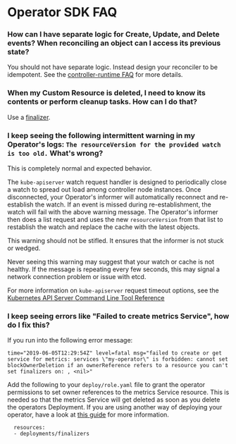 # Operator SDK FAQ 

### How can I have separate logic for Create, Update, and Delete events? When reconciling an object can I access its previous state?

You should not have separate logic. Instead design your reconciler to be idempotent. See the [controller-runtime FAQ][controller-runtime_faq] for more details.

### When my Custom Resource is deleted, I need to know its contents or perform cleanup tasks. How can I do that?

Use a [finalizer].

### I keep seeing the following intermittent warning in my Operator's logs: `The resourceVersion for the provided watch is too old.` What's wrong?

This is completely normal and expected behavior.

The `kube-apiserver` watch request handler is designed to periodically close a watch to spread out load among controller node instances. Once disconnected, your Operator's informer will automatically reconnect and re-establish the watch. If an event is missed during re-establishment, the watch will fail with the above warning message. The Operator's informer then does a list request and uses the new `resourceVersion` from that list to restablish the watch and replace the cache with the latest objects.

This warning should not be stifled. It ensures that the informer is not stuck or wedged.

Never seeing this warning may suggest that your watch or cache is not healthy. If the message is repeating every few seconds, this may signal a network connection problem or issue with etcd.

For more information on `kube-apiserver` request timeout options, see the [Kubernetes API Server Command Line Tool Reference][kube-apiserver_options]


### I keep seeing errors like "Failed to create metrics Service", how do I fix this?

If you run into the following error message:

```
time="2019-06-05T12:29:54Z" level=fatal msg="failed to create or get service for metrics: services \"my-operator\" is forbidden: cannot set blockOwnerDeletion if an ownerReference refers to a resource you can't set finalizers on: , <nil>"
```

Add the following to your `deploy/role.yaml` file to grant the operator permissions to set owner references to the metrics Service resource. This is needed so that the metrics Service will get deleted as soon as you delete the operators Deployment. If you are using another way of deploying your operator, have a look at [this guide][gc-metrics] for more information.

```
  resources:
  - deployments/finalizers
```


[kube-apiserver_options]: https://kubernetes.io/docs/reference/command-line-tools-reference/kube-apiserver/#options
[controller-runtime_faq]: https://github.com/kubernetes-sigs/controller-runtime/blob/master/FAQ.md#q-how-do-i-have-different-logic-in-my-reconciler-for-different-types-of-events-eg-create-update-delete
[finalizer]: https://github.com/operator-framework/operator-sdk/blob/master/doc/user-guide.md#handle-cleanup-on-deletion
[gc-metrics]:./user/metrics/README.md#garbage-collection
